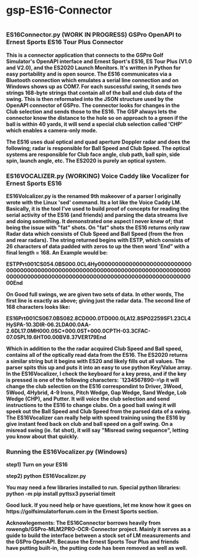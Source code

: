 # gsp-ES16-Connector
#
<h3>
<b>ES16Connector.py  (WORK IN PROGRESS)
<b>GSPro OpenAPI to Ernest Sports ES16 Tour Plus Connector</b>
</h3><p>
This is a connector application that connects to the GSPro Golf Simulator's OpenAPI interface and Ernest Sport's ES16, ES Tour Plus (V1.0 and V2.0), and the ES2020 Launch Monitors.   It's written in Python for easy portability and is open source.   The ES16 communicates via a Bluetooth connection which emulates a serial line connection and on Windows shows up as COM7.  For each suscessful swing, it sends two strings 168-byte strings that contain all of the ball and club data of the swing.  This is then reformated into the JSON structure used by the OpenAPI connector of GSPro.   The connector looks for changes in the Club selection and sends those to the ES16.   The GSP always lets the connector know the distance to the hole so on approach to a green if the ball is within 40 yards, it will send a special club selection called 'CHP' which enables a camera-only mode.  
</p><p>
The ES16 uses dual optical and quad aperture Doppler radar and does the following; radar is responsible for Ball Speed and Club Speed.  The optical systems are responsible for Club face angle, club path, ball spin, side spin, launch angle, etc.  The ES2020 is purely an optical system.

<h3>
<b>ES16VOCALIZER.py  (WORKING)
Voice Caddy like Vocalizer for Ernest Sports ES16</b>
</h3><p>
ES16Volcalizer.py is the renamed 9th makeover of a parser I originally wrote with the Linux 'sed' command.  Its a lot like the Voice Caddy LM.  Basically, it is the tool I've used to build
proof of concepts for reading the serial activity of the ES16 (and friends) and parsing the data streams live and doing something.  It demonstrated one aspect I never knew of; that being the issue with "fat" shots.  On "fat" shots the ES16 returns only raw Radar data which consists of Club Speed and Ball Speed (from the fron and rear radars).  The string returned begins with ESTP, which consists of 26 characters of data padded with zeros to up the then word 'End" with a final length = 168.   An Example would be: 
</p><p>
ESTPPrt001CS054.0BS000.0CL4Hy000000000000000000000000000000000000000000000000000000000000000000000000000000000000000000000000000000000000000000000000000000000000000End
</p><p>
On Good full swings, we are given two sets of data.  In other words, The first line is exactly as above; giving just the radar data.   The second line of 168 characters looks like:
</p><p>
ES16Prt001CS067.0BS082.8CD000.0TD000.0LA12.8SP02259SF1.23CL4HySPA-10.3DIR-06.2LDA00.0AA-2.6DL17.0MH000.0SC+000.0ST+000.0CPTH-03.3CFAC-07.0SPL19.6HT00.00BV8.37VER179End
</p><p>
Which in addition to the the radar acquired Club Speed and Ball speed, contains all of the optically read data from the ES16.  The ES2020 returns a similar string but it begins with ES20 and likely fills out all values.  The parser spits this up and puts it into an easy to use python Key/Value array. In the ES16Vocalizer, I check the keyboard for a key press, and if the key is pressed is one of the following characters: `1234567890-=\p it will change the club selection on the ES16 correspondint to Driver, 3Wood, 5Wood, 4Hybrid, 4-9 Irons, Pitch Wedge, Gap Wedge, Sand Wedge, Lob Wedge (CHP), and Putter.  It will voice the club selection and send instructions to the ES16 to change clubs.  On a good ball swing it will speek out the Ball Speed and Club Speed from the parsed data of a swing.  The ES16Vocalizer can really help with speed training using the ES16 by give instant feed back on club and ball speed on a golf swing.  On a misread swing (ie. fat shot), it will say "Misread swing sequence", letting you know about that quickly. 
</p>
<h3>
<b>Running the ES16Vocalizer.py (Windows)</b>
</h3>
<p>
step1) Turn on your ES16   
</p><p>
step2) python ES16Vocalizer.py 
</p><p>
You may need a few libraries installed to run.  
Special python libraries: 
python -m pip install pyttsx3 pyserial timeit
</p><p>
Good luck.  If you need help or have questions, let me know how it goes on https://golfsimulatorforum.com in the Ernest Sports section.
</p><p>
Acknowlegements:  The ES16Connector borrows heavily from rowengb/GSPro-MLM2PRO-OCR-Connector project.  Mainly it serves as a guide to build the interface between a stock set of LM measurements and the GSPro OpenAPI.  Because the Ernest Sports Tour Plus and friends have putting built-in, the putting code has been removed as well as well.   
</p>

